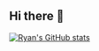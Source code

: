 ## Hi there 👋

<!--
**FarmersWrap/FarmersWrap** is a ✨ _special_ ✨ repository because its `README.md` (this file) appears on your GitHub profile.

Here are some ideas to get you started:

- 🔭 I’m currently working on ...
- 🌱 I’m currently learning ...
- 👯 I’m looking to collaborate on ...
- 🤔 I’m looking for help with ...
- 💬 Ask me about ...
- 📫 How to reach me: ...
- 😄 Pronouns: ...
- ⚡ Fun fact: ...
-->
[![Ryan's GitHub stats](https://github-readme-stats.vercel.app/api?username=FarmersWrap&show_icons=true&count_private=true)](https://github.com/anuraghazra/github-readme-stats)
